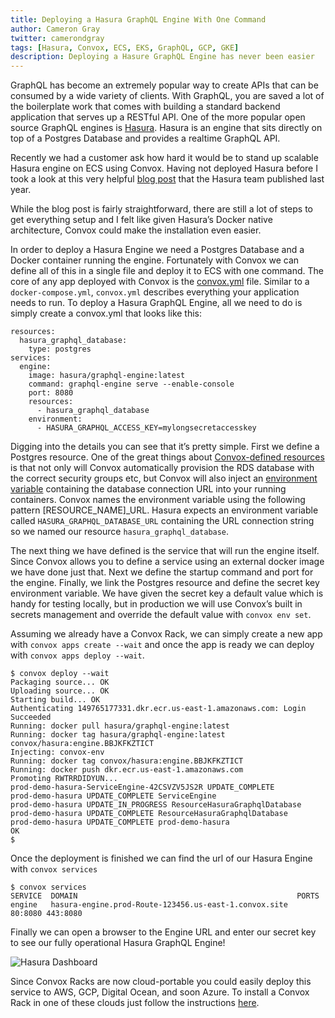 ```yaml
---
title: Deploying a Hasura GraphQL Engine With One Command
author: Cameron Gray
twitter: camerondgray
tags: [Hasura, Convox, ECS, EKS, GraphQL, GCP, GKE]
description: Deploying a Hasure GraphQL Engine has never been easier
---
```


GraphQL has become an extremely popular way to create APIs that can be consumed by a wide variety of clients. With GraphQL, you are saved a lot of the boilerplate work that comes with building a standard backend application that serves up a RESTful API. One of the more popular open source GraphQL engines is [Hasura](https://hasura.io/). Hasura is an engine that sits directly on top of a Postgres Database and provides a realtime GraphQL API.

Recently we had a customer ask how hard it would be to stand up scalable Hasura engine on ECS using Convox. Having not deployed Hasura before I took a look at this very helpful [blog post](https://blog.hasura.io/instant-graphql-on-aws-rds-1edfb85b5985/) that the Hasura team published last year. 

While the blog post is fairly straightforward, there are still a lot of steps to get everything setup and I felt like given Hasura’s Docker native architecture, Convox could make the installation even easier. 

In order to deploy a Hasura Engine we need a Postgres Database and a Docker container running the engine. Fortunately with Convox we can define all of this in a single file and deploy it to ECS with one command. The core of any app deployed with Convox is the [convox.yml](https://docs.convox.com/application/convox-yml) file. Similar to a `docker-compose.yml`, `convox.yml` describes everything your application needs to run. To deploy a Hasura GraphQL Engine, all we need to do is simply create a convox.yml that looks like this:

```
resources:
  hasura_graphql_database:
    type: postgres
services:
  engine:
    image: hasura/graphql-engine:latest
    command: graphql-engine serve --enable-console
    port: 8080
    resources:
      - hasura_graphql_database
    environment:
      - HASURA_GRAPHQL_ACCESS_KEY=mylongsecretaccesskey
```
Digging into the details you can see that it’s pretty simple. First we define a Postgres resource. One of the great things about [Convox-defined resources](https://docs.convox.com/use-cases/resources) is that not only will Convox automatically provision the RDS database with the correct security groups etc, but Convox will also inject an [environment variable](https://docs.convox.com/application/resources#accessing-resources) containing the database connection URL into your running containers. Convox names the environment variable using the following pattern [RESOURCE_NAME]_URL. Hasura expects an environment variable called `HASURA_GRAPHQL_DATABASE_URL` containing the URL connection string so we named our resource `hasura_graphql_database`. 

The next thing we have defined is the service that will run the engine itself. Since Convox allows you to define a service using an external docker image we have done just that. Next we define the startup command and port for the engine. Finally, we link the Postgres resource and define the secret key environment variable. We have given the secret key a default value which is handy for testing locally, but in production we will use Convox’s built in secrets management and override the default value with `convox env set`.

Assuming we already have a Convox Rack, we can simply create a new app with `convox apps create --wait` and once the app is ready we can deploy with `convox apps deploy --wait`. 

```
$ convox deploy --wait
Packaging source... OK
Uploading source... OK
Starting build... OK
Authenticating 149765177331.dkr.ecr.us-east-1.amazonaws.com: Login Succeeded
Running: docker pull hasura/graphql-engine:latest
Running: docker tag hasura/graphql-engine:latest convox/hasura:engine.BBJKFKZTICT
Injecting: convox-env
Running: docker tag convox/hasura:engine.BBJKFKZTICT 
Running: docker push dkr.ecr.us-east-1.amazonaws.com
Promoting RWTRRDIDYUN... 
prod-demo-hasura-ServiceEngine-42CSVZV5JS2R UPDATE_COMPLETE 
prod-demo-hasura UPDATE_COMPLETE ServiceEngine 
prod-demo-hasura UPDATE_IN_PROGRESS ResourceHasuraGraphqlDatabase 
prod-demo-hasura UPDATE_COMPLETE ResourceHasuraGraphqlDatabase 
prod-demo-hasura UPDATE_COMPLETE prod-demo-hasura 
OK
$
```

Once the deployment is finished we can find the url of our Hasura Engine with `convox services`
```
$ convox services
SERVICE  DOMAIN                                                 PORTS           
engine   hasura-engine.prod-Route-123456.us-east-1.convox.site  80:8080 443:8080
```
Finally we can open a browser to the Engine URL and enter our secret key to see our fully operational Hasura GraphQL Engine!

![Hasura Dashboard](/images/blog/hasura_small.png)

Since Convox Racks are now cloud-portable you could easily deploy this service to AWS, GCP, Digital Ocean, and soon Azure. To install a Convox Rack in one of these clouds just follow the instructions [here](https://github.com/convox/installer).